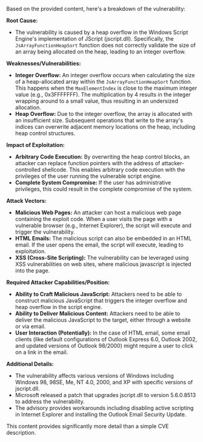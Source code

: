 Based on the provided content, here's a breakdown of the vulnerability:

**Root Cause:**
- The vulnerability is caused by a heap overflow in the Windows Script Engine's implementation of JScript (jscript.dll). Specifically, the `JsArrayFunctionHeapSort` function does not correctly validate the size of an array being allocated on the heap, leading to an integer overflow.

**Weaknesses/Vulnerabilities:**
- **Integer Overflow:** An integer overflow occurs when calculating the size of a heap-allocated array within the `JsArrayFunctionHeapSort` function. This happens when the `MaxElementIndex` is close to the maximum integer value (e.g., 0x3FFFFFFF). The multiplication by 4 results in the integer wrapping around to a small value, thus resulting in an undersized allocation.
- **Heap Overflow:** Due to the integer overflow, the array is allocated with an insufficient size. Subsequent operations that write to the array's indices can overwrite adjacent memory locations on the heap, including heap control structures.

**Impact of Exploitation:**
- **Arbitrary Code Execution:** By overwriting the heap control blocks, an attacker can replace function pointers with the address of attacker-controlled shellcode. This enables arbitrary code execution with the privileges of the user running the vulnerable script engine.
- **Complete System Compromise:** If the user has administrative privileges, this could result in the complete compromise of the system.

**Attack Vectors:**
- **Malicious Web Pages:** An attacker can host a malicious web page containing the exploit code. When a user visits the page with a vulnerable browser (e.g., Internet Explorer), the script will execute and trigger the vulnerability.
- **HTML Emails:** The malicious script can also be embedded in an HTML email. If the user opens the email, the script will execute, leading to exploitation.
- **XSS (Cross-Site Scripting):** The vulnerability can be leveraged using XSS vulnerabilities on web sites, where malicious javascript is injected into the page.

**Required Attacker Capabilities/Position:**
- **Ability to Craft Malicious JavaScript:** Attackers need to be able to construct malicious JavaScript that triggers the integer overflow and heap overflow in the script engine.
- **Ability to Deliver Malicious Content:** Attackers need to be able to deliver the malicious JavaScript to the target, either through a website or via email.
- **User Interaction (Potentially):** In the case of HTML email, some email clients (like default configurations of Outlook Express 6.0, Outlook 2002, and updated versions of Outlook 98/2000) might require a user to click on a link in the email.

**Additional Details:**
- The vulnerability affects various versions of Windows including Windows 98, 98SE, Me, NT 4.0, 2000, and XP with specific versions of jscript.dll.
- Microsoft released a patch that upgrades jscript.dll to version 5.6.0.8513 to address the vulnerability.
- The advisory provides workarounds including disabling active scripting in Internet Explorer and installing the Outlook Email Security Update.

This content provides significantly more detail than a simple CVE description.